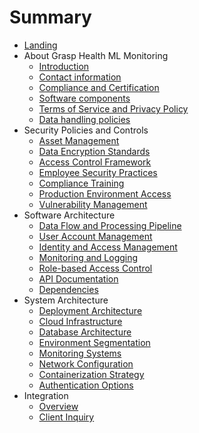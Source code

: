 # Summary

* [Landing](index.md)
* About Grasp Health ML Monitoring
  * [Introduction](about/introduction.md)
  * [Contact information](about/contact-information.md)
  * [Compliance and Certification](about/compliance-and-certification.md)
  * [Software components](about/software-components.md)
  * [Terms of Service and Privacy Policy](about/terms-privacy.md)
  * [Data handling policies](about/data-handling-policies.md)
* Security Policies and Controls
  * [Asset Management](security/asset-management.md)
  * [Data Encryption Standards](security/data-encryption-standards.md)
  * [Access Control Framework](security/access-control-framework.md)
  * [Employee Security Practices](security/employee-security-practices.md)
  * [Compliance Training](security/compliance-training.md)
  * [Production Environment Access](security/production-environment-access.md)
  * [Vulnerability Management](security/vulnerability-management.md)
* Software Architecture
  * [Data Flow and Processing Pipeline](software-architecture/data-flow-and-processing-pipeline.md)
  * [User Account Management](software-architecture/user-account-management.md)
  * [Identity and Access Management](software-architecture/identity-and-access-management.md)
  * [Monitoring and Logging](software-architecture/monitoring-and-logging.md)
  * [Role-based Access Control](software-architecture/role-based-access-control.md)
  * [API Documentation](software-architecture/api-documentation.md)
  * [Dependencies](software-architecture/dependencies.md)
* System Architecture
  * [Deployment Architecture](system-architecture/deployment-architecture.md)
  * [Cloud Infrastructure](system-architecture/cloud-infrastructure.md)
  * [Database Architecture](system-architecture/database-architecture.md)
  * [Environment Segmentation](system-architecture/environment-segmentation.md)
  * [Monitoring Systems](system-architecture/monitoring-systems.md)
  * [Network Configuration](system-architecture/network-configuration.md)
  * [Containerization Strategy](system-architecture/containerization-strategy.md)
  * [Authentication Options](system-architecture/authentication-options.md)
* Integration
  * [Overview](integration/overview.md)
  * [Client Inquiry](integration/client-inquiry.md)
